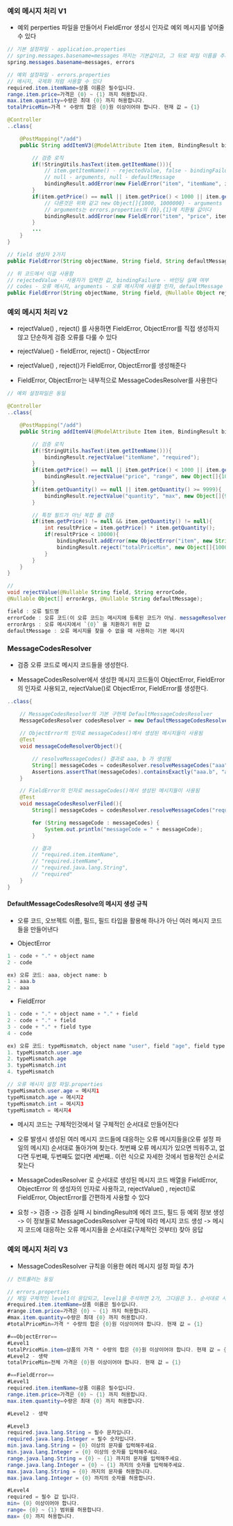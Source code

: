 ### 예외 메시지 처리 V1

* 예외 perperties 파일을 만들어서 FieldError 생성시 인자로 예외 메시지를 넣어줄 수 있다

```java
// 기본 설정파일 - application.properties
// spring.messages.basename=messages 까지는 기본값이고, 그 뒤로 파일 이름을 추가로 입력하면 그 파일도 사용할 수 있다  
spring.messages.basename=messages, errors

// 예외 설정파일 - errors.properties
// 메시지, 국제화 처럼 사용할 수 있다
required.item.itemName=상품 이름은 필수입니다.
range.item.price=가격은 {0} ~ {1} 까지 허용합니다.
max.item.quantity=수량은 최대 {0} 까지 허용합니다.
totalPriceMin=가격 * 수량의 합은 {0}원 이상이어야 합니다. 현재 값 = {1}

@Controller
..class{

    @PostMapping("/add")
    public String addItemV3(@ModelAttribute Item item, BindingResult bindingResult, RedirectAttributes redirectAttributes, Model model) {

        // 검증 로직
        if(!StringUtils.hasText(item.getItemName())){
            // item.getItemName() - rejectedValue, false - bindingFailure, new String[]{".."} - codes
            // null - arguments, null - defaultMessage
            bindingResult.addError(new FieldError("item", "itemName", item.getItemName(), false, new String[]{"required.item.itemName"}, null, null));
        }
        if(item.getPrice() == null || item.getPrice() < 1000 || item.getPrice() > 1000000){
            // 다른것은 위와 같고 new Object[]{1000, 1000000} - arguments 가 추가됨
            // arguments는 errors.properties의 {0},{1}에 치환될 값이다
            bindingResult.addError(new FieldError("item", "price", item.getPrice(), false, new String[]{"range.item.price"}, new Object[]{1000, 1000000}, null));
        }
        ...
    }
}

// field 생성자 2가지
public FieldError(String objectName, String field, String defaultMessage);

// 위 코드에서 이걸 사용함
// rejectedValue - 사용자가 입력한 값, bindingFailure - 바인딩 실패 여부
// codes - 오류 메시지, arguments - 오류 메시지에 사용할 인자, defaultMessage - 기본 오류 메시지(오류 메시지 사용시 null로 해도 됨)
public FieldError(String objectName, String field, @Nullable Object rejectedValue, boolean bindingFailure, @Nullable String[] codes, @Nullable Object[] arguments, @Nullable String defaultMessage)
```

### 예외 메시지 처리 V2

* rejectValue() , reject() 를 사용하면 FieldError, ObjectError를 직접 생성하지 않고 단순하게 검증 오류를 다룰 수 있다

* rejectValue() - fieldError, reject() - ObjectError

* rejectValue() , reject()가 FieldError, ObjectError를 생성해준다

* FieldError, ObjectError는 내부적으로 MessageCodesResolver를 사용한다

```java
// 예외 설정파일은 동일

@Controller
..class{

    @PostMapping("/add")
    public String addItemV4(@ModelAttribute Item item, BindingResult bindingResult, RedirectAttributes redirectAttributes, Model model) {

        // 검증 로직
        if(!StringUtils.hasText(item.getItemName())){
            bindingResult.rejectValue("itemName", "required");
        }
        if(item.getPrice() == null || item.getPrice() < 1000 || item.getPrice() > 1000000){
            bindingResult.rejectValue("price", "range", new Object[]{1000, 1000000}, null);
        }
        if(item.getQuantity() == null || item.getQuantity() >= 9999){
            bindingResult.rejectValue("quantity", "max", new Object[]{9999}, null);
        }

        // 특정 필드가 아닌 복합 룰 검증
        if(item.getPrice() != null && item.getQuantity() != null){
            int resultPrice = item.getPrice() * item.getQuantity();
            if(resultPrice < 10000){
                bindingResult.addError(new ObjectError("item", new String[]{"totalPriceMin"}, new Object[]{10000, resultPrice},  null));
                bindingResult.reject("totalPriceMin", new Object[]{10000, resultPrice}, null);
            }
        }
    }
}

//
void rejectValue(@Nullable String field, String errorCode,
@Nullable Object[] errorArgs, @Nullable String defaultMessage);

field : 오류 필드명
errorCode : 오류 코드(이 오류 코드는 메시지에 등록된 코드가 아님. messageResolver를 위한 오류 코드이다.)
errorArgs : 오류 메시지에서 `{0}` 을 치환하기 위한 값
defaultMessage : 오류 메시지를 찾을 수 없을 때 사용하는 기본 메시지
```

### MessageCodesResolver

* 검증 오류 코드로 메시지 코드들을 생성한다.

* MessageCodesResolver에서 생성한 메시지 코드들이 ObjectError, FieldError 의 인자로 사용되고, rejectValue()로 ObjectError, FieldError를 생성한다.

```java
..class{

    // MessageCodesResolver의 기본 구현체 DefaultMessageCodesResolver
    MessageCodesResolver codesResolver = new DefaultMessageCodesResolver();
     
    // ObjectError의 인자로 messageCodes()에서 생성된 메시지들이 사용됨
    @Test
    void messageCodeResolverObject(){

        // resolveMessageCodes() 결과로 aaa, b 가 생성됨 
        String[] messageCodes = codesResolver.resolveMessageCodes("aaa", "b");
        Assertions.assertThat(messageCodes).containsExactly("aaa.b", "aaa");
    }

    // FieldError의 인자로 messageCodes()에서 생성된 메시지들이 사용됨
    @Test
    void messageCodesResolverFiled(){
        String[] messageCodes = codesResolver.resolveMessageCodes("required", "item", "itemName", String.class);

        for (String messageCode : messageCodes) {
            System.out.println("messageCode = " + messageCode);
        }

        // 결과
        // "required.item.itemName",
        // "required.itemName",
        // "required.java.lang.String",
        // "required"
    }
}
```

#### DefaultMessageCodesResolve의 메시지 생성 규칙

* 오류 코드, 오브젝트 이름, 필드, 필드 타입을 활용해 하나가 아닌 여러 메시지 코드들을 만들어낸다

* ObjectError

```java
1 - code + "." + object name
2 - code

ex) 오류 코드: aaa, object name: b
1 - aaa.b
2 - aaa
```

* FieldError

```java
1 - code + "." + object name + "." + field
2 - code + "." + field
3 - code + "." + field type
4 - code

ex) 오류 코드: typeMismatch, object name "user", field "age", field type: int
1. typeMismatch.user.age
2. typeMismatch.age
3. typeMismatch.int
4. typeMismatch

// 오류 메시지 설정 파일.properties
typeMismatch.user.age = 메시지1
typeMismatch.age = 메시지2
typeMismatch.int = 메시지3
typeMismatch = 메시지4
```

* 메시지 코드는 구체적인것에서 덜 구체적인 순서대로 만들어진다 

* 오류 발생시 생성된 여러 메시지 코드들에 대응하는 오류 메시지들을(오류 설정 파일의 메시지) 순서대로 돌아가며 찾는다. 첫번째 오류 메시지가 있으면 띄워주고, 없다면 두번째, 두번째도 없다면 세번째.. 이런 식으로 자세한 것에서 범용적인 순서로 찾는다

* MessageCodesResolver 로 순서대로 생성된 메시지 코드 배열을 FieldError, ObjectError 의 생성자의 인자로 사용하고, rejectValue() , reject()로 FieldError, ObjectError를 간편하게 사용할 수 있다

* 요청 -> 검증 -> 검증 실패 시 bindingResult에 에러 코드, 필드 등 예외 정보 생성 -> 이 정보들로 MessageCodesResolver 규칙에 따라 메시지 코드 생성 -> 메시지 코드에 대응하는 오류 메시지들을 순서대로(구체적인 것부터) 찾아 응답

### 예외 메시지 처리 V3

* MessageCodesResolver 규칙을 이용한 에러 메시지 설정 파일 추가

```java
// 컨트롤러는 동일

// errors.properties
// 제일 구체적인 level1이 응답되고, level1을 주석하면 2가, 그다음은 3.. 순서대로 사용된다
#required.item.itemName=상품 이름은 필수입니다.
#range.item.price=가격은 {0} ~ {1} 까지 허용합니다.
#max.item.quantity=수량은 최대 {0} 까지 허용합니다.
#totalPriceMin=가격 * 수량의 합은 {0}원 이상이어야 합니다. 현재 값 = {1}

#==ObjectError==
#Level1
totalPriceMin.item=상품의 가격 * 수량의 합은 {0}원 이상이어야 합니다. 현재 값 = {1}
#Level2 - 생략
totalPriceMin=전체 가격은 {0}원 이상이어야 합니다. 현재 값 = {1}

#==FieldError==
#Level1
required.item.itemName=상품 이름은 필수입니다.
range.item.price=가격은 {0} ~ {1} 까지 허용합니다.
max.item.quantity=수량은 최대 {0} 까지 허용합니다.

#Level2 - 생략

#Level3
required.java.lang.String = 필수 문자입니다.
required.java.lang.Integer = 필수 숫자입니다.
min.java.lang.String = {0} 이상의 문자를 입력해주세요.
min.java.lang.Integer = {0} 이상의 숫자를 입력해주세요.
range.java.lang.String = {0} ~ {1} 까지의 문자를 입력해주세요.
range.java.lang.Integer = {0} ~ {1} 까지의 숫자를 입력해주세요.
max.java.lang.String = {0} 까지의 문자를 허용합니다.
max.java.lang.Integer = {0} 까지의 숫자를 허용합니다.

#Level4
required = 필수 값 입니다.
min= {0} 이상이어야 합니다.
range= {0} ~ {1} 범위를 허용합니다.
max= {0} 까지 허용합니다.
```
